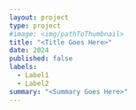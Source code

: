 ```yaml
---
layout: project
type: project
#image: <img/pathToThumbnail>
title: "<Title Goes Here>"
date: 2024
published: false
labels:
  - Label1
  - Label2
summary: "<Summary Goes Here>"
---
```


[//]: # (Image Goes Here!)
[//]: # (Content Goes Here!)
[//]: # ({% gist <GistIDGoesHere> %})
[//]: # (Source: <a href="LinkToSourceCode">SourceCodeGoesHere</a>)